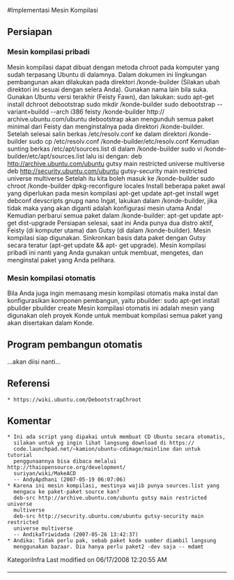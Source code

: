 #Implementasi Mesin Kompilasi
## Persiapan
### Mesin kompilasi pribadi
Mesin kompilasi dapat dibuat dengan metoda chroot pada komputer yang sudah
terpasang Ubuntu di dalamnya. Dalam dokumen ini lingkungan pembangunan akan
dilakukan pada direktori /konde-builder (Silakan ubah direktori ini sesuai
dengan selera Anda). Gunakan nama lain bila suka. Gunakan Ubuntu versi terakhir
(Feisty Fawn), dan lakukan:
sudo apt-get install dchroot debootstrap
sudo mkdir /konde-builder
sudo debootstrap --variant=buildd --arch i386 feisty /konde-builder http://
archive.ubuntu.com/ubuntu
debootstrap akan mengunduh semua paket minimal dari Feisty dan menginstalnya
pada direktori /konde-builder.
Setelah selesai salin berkas /etc/resolv.conf ke dalam direktori /konde-builder
 sudo cp /etc/resolv.conf /konde-builder/etc/resolv.conf
Kemudian sunting berkas /etc/apt/sources.list di dalam /konde-builder
sudo vi /konde-builder/etc/apt/sources.list
lalu isi dengan:
deb http://archive.ubuntu.com/ubuntu gutsy main restricted universe multiverse
deb http://security.ubuntu.com/ubuntu gutsy-security main restricted universe
multiverse
Setelah itu kita boleh masuk ke /konde-builder
sudo chroot /konde-builder
dpkg-reconfigure locales
Install beberapa paket awal yang diperlukan pada mesin kompilasi
apt-get update
apt-get install wget debconf devscripts gnupg nano
Ingat, lakukan dalam /konde-builder, jika tidak maka yang akan diganti adalah
konfigurasi mesin utama Anda!
Kemudian perbarui semua paket dalam /konde-builder:
apt-get update
apt-get dist-upgrade
Persiapan selesai, saat ini Anda punya dua distro aktif, Feisty (di komputer
utama) dan Gutsy (di dalam /konde-builder). Mesin kompilasi siap digunakan.
Sinkronkan basis data paket dengan Gutsy secara teratur (apt-get update && apt-
get upgrade).
Mesin kompilasi pribadi ini nanti yang Anda gunakan untuk membuat, mengetes,
dan menginstal paket yang Anda pelihara.
### Mesin kompilasi otomatis
Bila Anda juga ingin memasang mesin kompilasi otomatis maka instal dan
konfigurasikan komponen pembangun, yaitu pbuilder:
sudo apt-get install pbuilder
pbuilder create
Mesin kompilasi otomatis ini adalah mesin yang digunakan oleh proyek Konde
untuk membuat kompilasi semua paket yang akan disertakan dalam Konde.
## Program pembangun otomatis
...akan diisi nanti...
## Referensi
    * ​https://wiki.ubuntu.com/DebootstrapChroot
## Komentar
    * Ini ada script yang dipakai untuk membuat CD Ubuntu secara otomatis,
      silakan untuk yg ingin lihat langsung download di ​https://
      code.launchpad.net/~kamion/ubuntu-cdimage/mainline dan untuk tutorial
      penggunaannya bisa dibaca melalui ​http://thaiopensource.org/development/
      suriyan/wiki/MakeACD
      -- AndyApdhani (2007-05-19 06:07:06)
    * Karena ini mesin kompilasi, mestinya wajib punya sources.list yang
      mengacu ke paket-paket source kan?
      deb-src http://archive.ubuntu.com/ubuntu gutsy main restricted universe
      multiverse
      deb-src http://security.ubuntu.com/ubuntu gutsy-security main restricted
      universe multiverse
      -- AndikaTriwidada (2007-05-26 13:42:37)
    * Andika: Tidak perlu pak, sebab paket kode sumber diambil langsung
      menggunakan bazaar. Dia hanya perlu paket2 -dev saja -- mdamt
KategoriInfra
Last modified on 06/17/2008 12:20:55 AM
#### 
    
 
 
 
 
 
---
 
